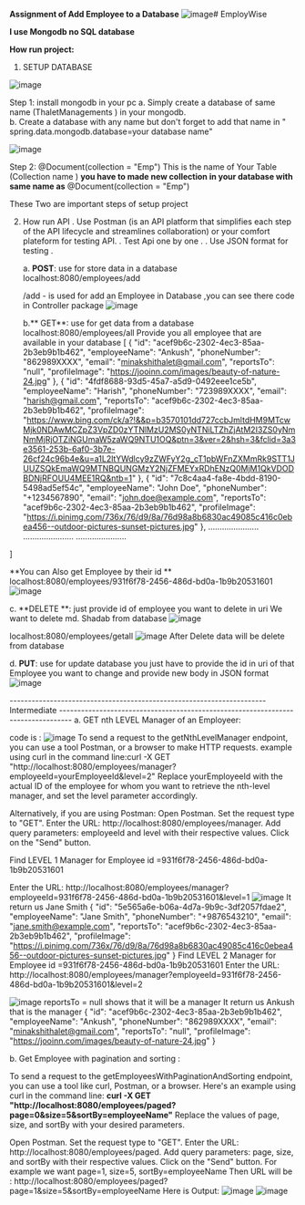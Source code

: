 **Assignment of Add Employee to a Database**
![image](https://github.com/Ankushthalet/EmployWise/assets/116317444/4bda66b4-7bb9-445c-b7aa-88d506427adf)# EmployWise

**I use Mongodb no SQL database**

**How run project:**

1. SETUP DATABASE

![image](https://github.com/Ankushthalet/EmployWise/assets/116317444/072b6dcc-d52c-416a-901e-bd0d29080cd2)

Step 1:   install mongodb in your pc 
        a. Simply create a database of same name (ThaletManagements ) in your mongodb.  
        b. Create a database with any name but don't forget to add that name in " spring.data.mongodb.database=your database name"

  ![image](https://github.com/Ankushthalet/EmployWise/assets/116317444/d1697db6-94d6-4811-8b20-395416243219)

Step 2:    @Document(collection = "Emp")
           This is the name of Your Table (Collection name ) **you have to made new collection in your database with same name as** @Document(collection = "Emp")  

These Two are important steps of setup project 


2. How run API
         . Use Postman (is an API platform that simplifies each step of the API lifecycle and streamlines collaboration) or your comfort plateform for testing API.
         . Test Api one by one .
         . Use JSON format for testing .
   
   a. **POST**: use for store data in a database
   localhost:8080/employees/add
   
   /add - is used for add an Employee in Database ,you can see there code in Controller package 
   ![image](https://github.com/Ankushthalet/EmployWise/assets/116317444/a5a35ae1-e5fa-4c97-97d8-42cfb905f54f)

   b.** GET**: use for get data from a database
   localhost:8080/employees/all
   Provide you all employee that are available in your database
  [
    {
        "id": "acef9b6c-2302-4ec3-85aa-2b3eb9b1b462",
        "employeeName": "Ankush",
        "phoneNumber": "862989XXXX",
        "email": "minakshithalet@gmail.com",
        "reportsTo": "null",
        "profileImage": "https://jooinn.com/images/beauty-of-nature-24.jpg"
    },
    {
        "id": "4fdf8688-93d5-45a7-a5d9-0492eee1ce5b",
        "employeeName": "Harish",
        "phoneNumber": "723989XXXX",
        "email": "harish@gmail.com",
        "reportsTo": "acef9b6c-2302-4ec3-85aa-2b3eb9b1b462",
        "profileImage": "https://www.bing.com/ck/a?!&&p=b3570101dd727ccbJmltdHM9MTcwMjk0NDAwMCZpZ3VpZD0zYTNlMzU2MS0yNTNiLTZhZjAtM2I3ZS0yNmNmMjRjOTZiNGUmaW5zaWQ9NTU1OQ&ptn=3&ver=2&hsh=3&fclid=3a3e3561-253b-6af0-3b7e-26cf24c96b4e&u=a1L2ltYWdlcy9zZWFyY2g_cT1pbWFnZXMmRk9STT1JUUZSQkEmaWQ9MTNBQUNGMzY2NjZFMEYxRDhENzQ0MjM1QkVDODBDNjRFOUU4MEE1RQ&ntb=1"
    },
    {
        "id": "7c8c4aa4-fa8e-4bdd-8190-5498ad5ef54c",
        "employeeName": "John Doe",
        "phoneNumber": "+1234567890",
        "email": "john.doe@example.com",
        "reportsTo": "acef9b6c-2302-4ec3-85aa-2b3eb9b1b462",
        "profileImage": "https://i.pinimg.com/736x/76/d9/8a/76d98a8b6830ac49085c416c0ebea456--outdoor-pictures-sunset-pictures.jpg"
    },
   ......................
   ......................
   ......................
   
]

   **You can Also get Employee by their id **
    localhost:8080/employees/931f6f78-2456-486d-bd0a-1b9b20531601 
   ![image](https://github.com/Ankushthalet/EmployWise/assets/116317444/642896df-c609-4834-a4cf-f4b20c799853)

   c. **DELETE **: just provide id of employee you want to delete in uri
   We want to delete md. Shadab from database
   ![image](https://github.com/Ankushthalet/EmployWise/assets/116317444/2e8e1040-1b65-4546-8bbe-ac86ef39499d)

   localhost:8080/employees/getall
   ![image](https://github.com/Ankushthalet/EmployWise/assets/116317444/343332ec-8d06-4fea-a10e-f0a5adbec7e5)
   After Delete data will be delete from database
   
   d. **PUT**: use for update database
   you just have to provide the id in uri of that Employee you want to change and provide new body in JSON format
   ![image](https://github.com/Ankushthalet/EmployWise/assets/116317444/fe5d03df-7f87-4949-a1d9-82a9faab9517)


----------------------------------------------------------------------Intermediate ---------------------------------------------------------------------------------
a. GET nth LEVEL Manager of an Employeer:

   code is : ![image](https://github.com/Ankushthalet/EmployWise/assets/116317444/5a28dc9b-d3af-4b6d-9682-68c2aed62bdb)
To send a request to the getNthLevelManager endpoint, you can use a tool Postman, or a browser to make HTTP requests.
example using curl in the command line:curl -X GET "http://localhost:8080/employees/manager?employeeId=yourEmployeeId&level=2"
Replace yourEmployeeId with the actual ID of the employee for whom you want to retrieve the nth-level manager, and set the level parameter accordingly.

Alternatively, if you are using Postman:
Open Postman.
Set the request type to "GET".
Enter the URL: http://localhost:8080/employees/manager.
Add query parameters: employeeId and level with their respective values.
Click on the "Send" button.

Find LEVEL 1 Manager for Employee id =931f6f78-2456-486d-bd0a-1b9b20531601 

Enter the URL:  http://localhost:8080/employees/manager?employeeId=931f6f78-2456-486d-bd0a-1b9b20531601&level=1
![image](https://github.com/Ankushthalet/EmployWise/assets/116317444/b4563686-4d9e-40eb-bd08-0a1ff32c4ad9)
It return us Jane Smith
{
    "id": "5e565a6e-b06a-4d7a-9b9c-3df2057fdae2",
    "employeeName": "Jane Smith",
    "phoneNumber": "+9876543210",
    "email": "jane.smith@example.com",
    "reportsTo": "acef9b6c-2302-4ec3-85aa-2b3eb9b1b462",
    "profileImage": "https://i.pinimg.com/736x/76/d9/8a/76d98a8b6830ac49085c416c0ebea456--outdoor-pictures-sunset-pictures.jpg"
}
Find LEVEL 2 Manager for Employee id =931f6f78-2456-486d-bd0a-1b9b20531601 
Enter the URL:  http://localhost:8080/employees/manager?employeeId=931f6f78-2456-486d-bd0a-1b9b20531601&level=2

![image](https://github.com/Ankushthalet/EmployWise/assets/116317444/b0d07b9f-79e0-45e3-9f2b-1a297cfed48e)
 reportsTo = null shows that it will be a manager
It return us Ankush that is the manager
{
    "id": "acef9b6c-2302-4ec3-85aa-2b3eb9b1b462",
    "employeeName": "Ankush",
    "phoneNumber": "862989XXXX",
    "email": "minakshithalet@gmail.com",
    "reportsTo": "null",
    "profileImage": "https://jooinn.com/images/beauty-of-nature-24.jpg"
}

b. Get Employee with pagination and sorting :

To send a request to the getEmployeesWithPaginationAndSorting endpoint, you can use a tool like curl, Postman, or a browser.
Here's an example using curl in the command line:
**curl -X GET "http://localhost:8080/employees/paged?page=0&size=5&sortBy=employeeName"**
Replace the values of page, size, and sortBy with your desired parameters.

Open Postman.
Set the request type to "GET".
Enter the URL: http://localhost:8080/employees/paged.
Add query parameters: page, size, and sortBy with their respective values.
Click on the "Send" button.
For example we want 
page=1,
size=5,
sortBy=employeeName
Then URL will be :
http://localhost:8080/employees/paged?page=1&size=5&sortBy=employeeName
Here is Output:
![image](https://github.com/Ankushthalet/EmployWise/assets/116317444/f95bd7cb-4dbb-4ca1-a306-142efe3b17e3)
![image](https://github.com/Ankushthalet/EmployWise/assets/116317444/19141f41-45fa-4f3b-9a5e-57c32deb90f7)

   


           

